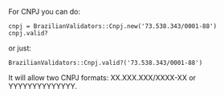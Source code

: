 For CNPJ you can do:
```
cnpj = BrazilianValidators::Cnpj.new('73.538.343/0001-88')
cnpj.valid?
```

or just:

```
BrazilianValidators::Cnpj.valid?('73.538.343/0001-88')
```

It will allow two CNPJ formats: XX.XXX.XXX/XXXX-XX or YYYYYYYYYYYYYY.
